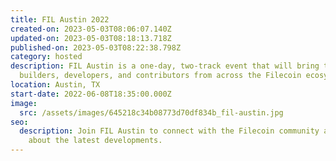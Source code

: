 ```yaml
---
title: FIL Austin 2022
created-on: 2023-05-03T08:06:07.140Z
updated-on: 2023-05-03T08:18:13.718Z
published-on: 2023-05-03T08:22:38.798Z
category: hosted
description: FIL Austin is a one-day, two-track event that will bring together
  builders, developers, and contributors from across the Filecoin ecosystem!
location: Austin, TX
start-date: 2022-06-08T18:35:00.000Z
image:
  src: /assets/images/645218c34b08773d70df834b_fil-austin.jpg
seo:
  description: Join FIL Austin to connect with the Filecoin community and learn
    about the latest developments.
---
```

